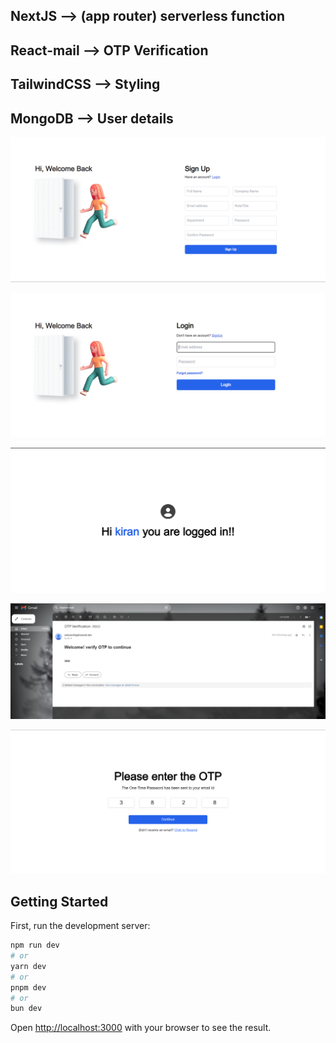 ## NextJS       --> (app router) serverless function
## React-mail   --> OTP Verification
## TailwindCSS  --> Styling
## MongoDB      --> User details

![](https://github.com/kiran0022/proacure_task/blob/proacure/public/Screenshot%202023-11-04%20092012.png)

![](https://github.com/kiran0022/proacure_task/blob/proacure/public/Screenshot%202023-11-04%20092135.png)

![](https://github.com/kiran0022/proacure_task/blob/proacure/public/Screenshot%202023-11-04%20092427.png)

![](https://github.com/kiran0022/proacure_task/blob/proacure/public/Screenshot%202023-11-04%20093023.png)

![](https://github.com/kiran0022/proacure_task/blob/proacure/public/Screenshot%202023-11-04%20093053.png)


## Getting Started

First, run the development server:

```bash
npm run dev
# or
yarn dev
# or
pnpm dev
# or
bun dev
```

Open [http://localhost:3000](http://localhost:3000) with your browser to see the result.
